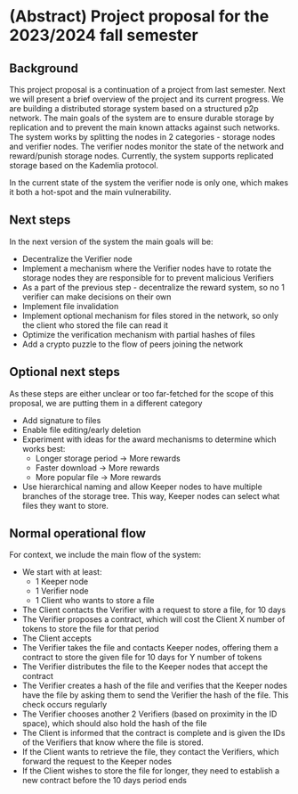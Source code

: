 # (Abstract) Project proposal for the 2023/2024 fall semester

## Background

This project proposal is a continuation of a project from last semester.
Next we will present a brief overview of the project and its current progress.
We are building a distributed storage system based on a structured p2p network.
The main goals of the system are to ensure durable storage by replication and to prevent the main known attacks against such networks.
The system works by splitting the nodes in 2 categories - storage nodes and verifier nodes.
The verifier nodes monitor the state of the network and reward/punish storage nodes.
Currently, the system supports replicated storage based on the Kademlia protocol.

In the current state of the system the verifier node is only one, which makes it both a hot-spot and the main vulnerability.

## Next steps

In the next version of the system the main goals will be:
* Decentralize the Verifier node
* Implement a mechanism where the Verifier nodes have to rotate the storage nodes they are responsible for to prevent malicious Verifiers
* As a part of the previous step - decentralize the reward system, so no 1 verifier can make decisions on their own
* Implement file invalidation
* Implement optional mechanism for files stored in the network, so only the client who stored the file can read it
* Optimize the verification mechanism with partial hashes of files
* Add a crypto puzzle to the flow of peers joining the network

## Optional next steps

As these steps are either unclear or too far-fetched for the scope of this proposal, we are putting them in a different category

* Add signature to files
* Enable file editing/early deletion
* Experiment with ideas for the award mechanisms to determine which works best:
    * Longer storage period → More rewards
    * Faster download → More rewards
    * More popular file → More rewards
* Use hierarchical naming and allow Keeper nodes to have multiple branches of the storage tree. This way, Keeper nodes can select what files they want to store.

## Normal operational flow

For context, we include the main flow of the system:

* We start with at least:
    * 1 Keeper node
    * 1 Verifier node
    * 1 Client who wants to store a file
* The Client contacts the Verifier with a request to store a file, for 10 days
* The Verifier proposes a contract, which will cost the Client X number of tokens to store the file for that period
* The Client accepts
* The Verifier takes the file and contacts Keeper nodes, offering them a contract to store the given file for 10 days for Y number of tokens
* The Verifier distributes the file to the Keeper nodes that accept the contract
* The Verifier creates a hash of the file and verifies that the Keeper nodes have the file by asking them to send the Verifier the hash of the file. This check occurs regularly
* The Verifier chooses another 2 Verifiers (based on proximity in the ID space), which should also hold the hash of the file
* The Client is informed that the contract is complete and is given the IDs of the Verifiers that know where the file is stored.
* If the Client wants to retrieve the file, they contact the Verifiers, which forward the request to the Keeper nodes
* If the Client wishes to store the file for longer, they need to establish a new contract before the 10 days period ends
